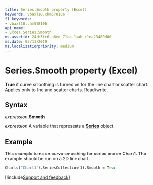 ```yaml
---
title: Series.Smooth property (Excel)
keywords: vbaxl10.chm578106
f1_keywords:
- vbaxl10.chm578106
api_name:
- Excel.Series.Smooth
ms.assetid: 24cb3fc6-a6ed-71ca-1aab-c1ea23480d00
ms.date: 05/11/2019
ms.localizationpriority: medium
---
```



# Series.Smooth property (Excel)

**True** if curve smoothing is turned on for the line chart or scatter chart. Applies only to line and scatter charts. Read/write.


## Syntax

_expression_.**Smooth**

_expression_ A variable that represents a **[Series](Excel.Series(object).md)** object.


## Example

This example turns on curve smoothing for series one on Chart1. The example should be run on a 2D line chart.

```vb
Charts("Chart1").SeriesCollection(1).Smooth = True
```



[!include[Support and feedback](~/includes/feedback-boilerplate.md)]